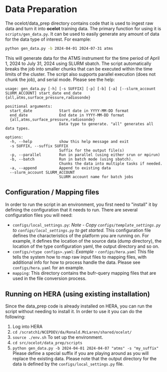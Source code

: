 
# Data Preparation

The ocelot/data_prep directory contains code that is used to ingest raw data and turn it into **ocelot** training data.
The primary function for using it is `scripts/gen_data.py`. It can be used to easily generate any amount of data for 
the data type of interest. For example:

```bash
python gen_data.py -b 2024-04-01 2024-07-31 atms
```

This will generate data for the ATMS instrument for the time period of April 1, 2024 to July 31, 2024 using SLURM
sbatch. The script automatically breaks the job into smaller chunks that can be executed within the time limits of the
cluster. The script also supports parallel execution (does not chunk the job), and serial mode. Please see the help:

```
usage: gen_data.py [-h] [-s SUFFIX] [-p] [-b] [-a] [--slurm_account SLURM_ACCOUNT] start_date end_date {all,atms,surface_pressure,radiosonde}

positional arguments:
  start_date            Start date in YYYY-MM-DD format
  end_date              End date in YYYY-MM-DD format
  {all,atms,surface_pressure,radiosonde}
                        Data type to generate. "all" generates all data types.

options:
  -h, --help            show this help message and exit
  -s SUFFIX, --suffix SUFFIX
                        Suffix for the output file(s)
  -p, --parallel        Run in parallel (using either srun or mpirun)
  -b, --batch           Run in batch mode (using sbatch). 
                        Chunks the data into multiple tasks if needed.
  -a, --append          Append to existing data
  --slurm_account SLURM_ACCOUNT
                        SLURM account name for batch jobs
```

## Configuration /  Mapping files

In order to run the script in an environment, you first need to "install" it by defining the configuration that it needs
to run. There are several configuration files you will need:

- `configs/local_settings.py`: *Note - Copy `configs/template_settings.py` to `configs/local_settings.py` to get 
started.* This configuration file defines the characteristics of the platform you are running on. For example, it 
defines the location of the source data (dump directory), the location of the type configuration yaml, the output 
directory and so on.
- `configs/<type configs>.yaml`: *Example - `configs/hera.yaml`* This file tells the system how to map raw input files 
to mapping files, with additional info for how to process handle the data. Please see `configs/hera.yaml` for an 
example.
- `mapping`: This directory contains the bufr-query mapping files that are used in the file conversion process.

## Running on HERA (using existing installation)

Since the data_prep code is already installed on HERA, you can run the script without needing to install it. In order to
use it you can do the following:

1) Log into HERA
2) `cd /scratch1/NCEPDEV/da/Ronald.McLaren/shared/ocelot/`
3) `source ./env.sh` To set up the environment.
4) `cd src/ocelot/data_prep/scripts`
5) `python gen_data.py -b 2024-04-01 2024-04-07 "atms" -s "my_suffix"` Please define a special suffix if you are playing
around as you will replace the existing data. Please note that the output directory for the data is defined by the 
`configs/local_settings.py` file.

